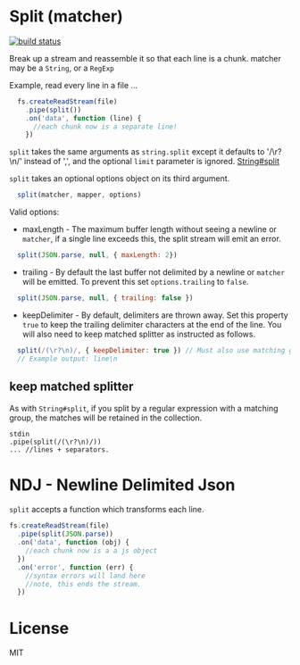 # Split (matcher)

[![build status](https://secure.travis-ci.org/dominictarr/split.png)](http://travis-ci.org/dominictarr/split)

Break up a stream and reassemble it so that each line is a chunk. matcher may be a `String`, or a `RegExp`

Example, read every line in a file ...

``` js
  fs.createReadStream(file)
    .pipe(split())
    .on('data', function (line) {
      //each chunk now is a separate line!
    })

```

`split` takes the same arguments as `string.split` except it defaults to '/\r?\n/' instead of ',', and the optional `limit` parameter is ignored.
[String#split](https://developer.mozilla.org/en/JavaScript/Reference/Global_Objects/String/split)

`split` takes an optional options object on its third argument.

``` js
  split(matcher, mapper, options)
```

Valid options:

* maxLength - The maximum buffer length without seeing a newline or `matcher`,
  if a single line exceeds this, the split stream will emit an error.

``` js
  split(JSON.parse, null, { maxLength: 2})
```

* trailing - By default the last buffer not delimited by a newline or `matcher` will be emitted. To prevent this set `options.trailing` to `false`.

``` js
  split(JSON.parse, null, { trailing: false })
```

* keepDelimiter - By default, delimiters are thrown away.  Set this property `true` to keep the trailing delimiter characters at the end of the line. You will also need to keep matched splitter as instructed as follows.  

``` js
  split(/(\r?\n)/, { keepDelimiter: true }) // Must also use matching group in RE
  // Example output: line\n
```


## keep matched splitter

As with `String#split`, if you split by a regular expression with a matching group,
the matches will be retained in the collection.

```
stdin
.pipe(split(/(\r?\n)/))
... //lines + separators.
```


# NDJ - Newline Delimited Json

`split` accepts a function which transforms each line.

``` js
fs.createReadStream(file)
  .pipe(split(JSON.parse))
  .on('data', function (obj) {
    //each chunk now is a a js object
  })
  .on('error', function (err) {
    //syntax errors will land here
    //note, this ends the stream.
  })
```

# License

MIT
